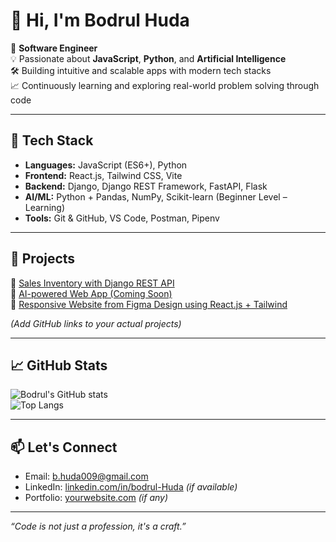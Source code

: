 # 👋 Hi, I'm Bodrul Huda

🎯 **Software Engineer**  
💡 Passionate about **JavaScript**, **Python**, and **Artificial Intelligence**  
🛠️ Building intuitive and scalable apps with modern tech stacks  
📈 Continuously learning and exploring real-world problem solving through code  

---

## 🧠 Tech Stack

- **Languages:** JavaScript (ES6+), Python  
- **Frontend:** React.js, Tailwind CSS, Vite  
- **Backend:** Django, Django REST Framework, FastAPI, Flask  
- **AI/ML:** Python + Pandas, NumPy, Scikit-learn (Beginner Level – Learning)  
- **Tools:** Git & GitHub, VS Code, Postman, Pipenv  

---

## 🚀 Projects

🔹 [Sales Inventory with Django REST API](#)  
🔹 [AI-powered Web App (Coming Soon)](#)  
🔹 [Responsive Website from Figma Design using React.js + Tailwind](#)

*(Add GitHub links to your actual projects)*

---

## 📈 GitHub Stats

![Bodrul's GitHub stats](https://github-readme-stats.vercel.app/api?username=bodrul-huda&show_icons=true&theme=radical)  
![Top Langs](https://github-readme-stats.vercel.app/api/top-langs/?username=bodrul-huda&layout=compact&theme=radical)

---

## 📫 Let's Connect

- Email: [b.huda009@gmail.com](b.huda009@gmail.com)  
- LinkedIn: [linkedin.com/in/bodrul-Huda](https://linkedin.com/in/bodrul-attasham-5526532a9) *(if available)*  
- Portfolio: [yourwebsite.com](https://yourwebsite.com) *(if any)*

---

_“Code is not just a profession, it's a craft.”_
